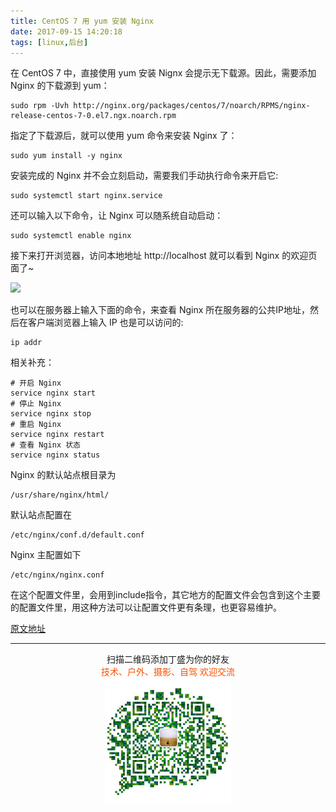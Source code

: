 ```yaml
---
title: CentOS 7 用 yum 安装 Nginx
date: 2017-09-15 14:20:18
tags: [linux,后台]
---
```



在 CentOS 7 中，直接使用 yum 安装 Nignx 会提示无下载源。因此，需要添加 Nginx 的下载源到 yum：

```
sudo rpm -Uvh http://nginx.org/packages/centos/7/noarch/RPMS/nginx-release-centos-7-0.el7.ngx.noarch.rpm
```
指定了下载源后，就可以使用 yum 命令来安装 Nginx 了：

```
sudo yum install -y nginx
```
安装完成的 Nginx 并不会立刻启动，需要我们手动执行命令来开启它:

```
sudo systemctl start nginx.service
```
还可以输入以下命令，让 Nginx 可以随系统自动启动：

<!--more-->

```
sudo systemctl enable nginx
```
接下来打开浏览器，访问本地地址 http://localhost 就可以看到 Nginx 的欢迎页面了~

![](http://chaishiwei.com/blog/wp-content/uploads/2017/05/201705091.png)

也可以在服务器上输入下面的命令，来查看 Nginx 所在服务器的公共IP地址，然后在客户端浏览器上输入 IP 也是可以访问的:

```
ip addr
```
相关补充：

```shell
# 开启 Nginx
service nginx start
# 停止 Nginx
service nginx stop
# 重启 Nginx
service nginx restart
# 查看 Nginx 状态
service nginx status
```
Nginx 的默认站点根目录为

```
/usr/share/nginx/html/
```
默认站点配置在

```
/etc/nginx/conf.d/default.conf
```
Nginx 主配置如下

```
/etc/nginx/nginx.conf
```
在这个配置文件里，会用到include指令，其它地方的配置文件会包含到这个主要的配置文件里，用这种方法可以让配置文件更有条理，也更容易维护。


[原文地址](http://chaishiwei.com/blog/1281.html)



-------

<div  align=center>
    <center> 扫描二维码添加丁盛为你的好友</center ><center><font color=#f75000 size=>技术、户外、摄影、自驾 欢迎交流</font><center><img width='40%' align='center' src='/uploads/wechat-qcode.jpg
'>
</div>

